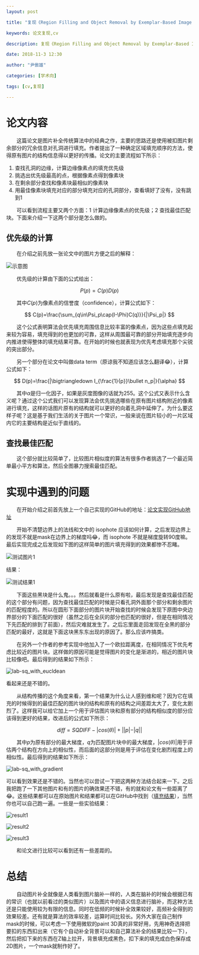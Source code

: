 ```yaml
---
layout: post

title: "复现《Region Filling and Object Removal by Exemplar-Based Image Inpainting》"

keywords: 论文复现,cv

description: 复现《Region Filling and Object Removal by Exemplar-Based Image Inpainting》

date: 2018-11-3 12:30

author: "尹傲雄"

categories: [学术向]

tags: [cv,复现]

---
```


# 论文内容

　　这篇论文是图片补全传统算法中的经典之作，主要的思路还是使用被扣图片剩余部分的冗余信息对孔洞进行填充。作者提出了一种确定区域填充顺序的方法，使得原有图片的结构信息得以更好的传播。论文的主要流程如下所示：

1. 查找孔洞的边缘，计算边缘像素点的填充优先级
2. 挑选出优先级最高的点，根据像素点得到像素块
3. 在剩余部分查找和像素块最相似的像素块
4. 用最佳像素块填充对应的部分填充对应的孔洞部分，查看填好了没有，没有跳到1

　　可以看到流程主要又两个方面：1 计算边缘像素点的优先级；2 查找最佳匹配块。下面来介绍一下这两个部分是怎么做的。

## 优先级的计算

　　在介绍之前先放一张论文中的图片方便之后的解释：

![示意图](https://cdn.yinaoxiong.cn/image/posts/2018-11-3/image1.JPG)

　　优先级的计算由下面的公式给出：

$$
P(p)=C(p)D(p)
$$

　　其中$C(p)$为像素点的信誉度（confidence），计算公式如下：

$$
C(p)=\frac{\sum_{q\in\Psi_p\cap(I-\Phi)C(q)}}{|\Psi_p|}
$$

　　这个公式表明算法会优先填充周围信息比较丰富的像素点，因为这些点填充起来较为容易，填充得到的也更加的可靠，这样从周围最可靠的部分开始填充逐步向内推进使得整体的填充结果可靠。在开始的时候也就表现为优先考虑填充那个尖锐的突出部分。

　　另一个部分在论文中叫做data term（原谅我不知道应该怎么翻译:joy:），计算公式如下：

$$
D(p)=\frac{|\bigtriangledown I_{\frac{1}{p}}\bullet n_p|}{\alpha}
$$

　　其中$\alpha$是归一化因子，如果是灰度图像的话就为255。这个公式又表示什么含义呢？通过这个公式我们可以发现算法会优先挑选哪些在原有图片结构附近的像素进行填充，这样的话图片原有的结构就可以更好的向着孔洞中延伸了。为什么要这样子呢？这是基于我们生活的关于图片一个常识，一般来说在图片较小的一片区域内它的主要结构是近似于直线的。

## 查找最佳匹配

　　这个部分就比较简单了，比较图片相似度的算法有很多作者挑选了一个最近简单最小平方和算法，然后全图暴力搜索最佳匹配。

# 实现中遇到的问题

　　在开始介绍之前首先放上一个自己实现的GitHub的地址：[论文实现GitHub地址](https://github.com/YinAoXiong/paper_reproduce/tree/master/inpaint-object-remover/Region%20Filling%20and%20Object%20Removal%20by%20Exemplar-Based%20Image%20Inpainting)

　　开始不清楚边界上的法线和文中的 isophote 应该如何计算，之后发现边界上的发现不就是mask在边界上的梯度吗:joy:，而 isophote 不就是梯度旋转90度嘛。最后实现完成之后发现如下图的这样简单的图片填充得到的效果都惨不忍睹。

![测试图片1](https://cdn.yinaoxiong.cn/image/posts/2018-11-3/image7.jpg)

结果：

![测试结果1](https://cdn.yinaoxiong.cn/image/posts/2018-11-3/image7-lab-sq.jpg)

　　下面这些黑块是什么鬼。。。然后就看是什么原有啦，最后发现是查找最佳匹配的这个部分有问题，因为查找最佳匹配的时候是只看孔洞外面那个部分和剩余图片的匹配程度的。所以在圆形下面部分的图片块开始查找的时候会发现下原图中央边界部分的下面匹配的很好（虽然之后在全灰的部分也匹配的很好，但是在相同情况下先匹配的排到了前面），然后灾难就发生了。之后忘里面走回发现在全黑的部分匹配的最好，这就是下面这块黑东东出现的原因了。那么应该咋搞类。

　　在另外一个作者的参考实现中他加入了一个欧拉距离度，在相同情况下优先考虑比较近的图片块。这样做的原因可能是觉得图片的变化是渐进的，相近的图片块比较像吧。最后得到的结果如下所示：

![lab-sq_with_eucldean](https://cdn.yinaoxiong.cn/image/posts/2018-11-3/image7-lab-sq_with_eucldean.jpg)

看起来还是不错的。

　　从结构传播的这个角度来看，第一个结果为什么让人感到维和呢？因为它在填充的时候得到的最佳匹配的图片块的结构和原有的结构之间差距太大了，变化太剧烈了。这样我可以给它加上一个用于评估图片块和原有部分的结构相似度的部分应该得到更好的结果，改进后的公式如下所示：

$$
diff=SQDIFF-|cos(\theta)|+||p|-|q||
$$

　　其中$p$为原有部分的最大梯度，$q$为匹配图片块中的最大梯度，$|cos(\theta)|$用于评估两个结构在方向上的相似性，而后面的这部分则是用于评估在变化剧烈程度上的相似性。最后得到的结果如下所示：

![lab-sq_with_gradient](https://cdn.yinaoxiong.cn/image/posts/2018-11-3/image7-lab-sq_with_gradient.jpg)

可以看到效果还是不错的。当然也可以尝试一下把这两种方法结合起来一下。之后我把跑了一下其他图片和有的图片的确效果还不错，有的就和论文有一些距离了:joy:。这些结果都可以在原始图片和结果都可以在GitHub中找到（[填充结果](https://github.com/YinAoXiong/paper_reproduce/tree/master/inpaint-object-remover/Region%20Filling%20and%20Object%20Removal%20by%20Exemplar-Based%20Image%20Inpainting/result)），当然你也可以自己跑一遍。一些是一些实验结果：

![result1](https://cdn.yinaoxiong.cn/image/posts/2018-11-3/result1.jpg)

![result2](https://cdn.yinaoxiong.cn/image/posts/2018-11-3/result2.jpg)

![result3](https://cdn.yinaoxiong.cn/image/posts/2018-11-3/result3.jpg)

　　和论文进行比较可以看到还有一些差距的。

# 总结

　　自动图片补全就像是人类看到图片脑补一样的，人类在脑补的时候会根据已有的常识（也就以前看过的类似图片）以及图片中的语义信息进行脑补，而这种方法还是只能使用较为有限的信息。同时在低频的时候补全效果较好，高频补全得到的效果较差。还有就是算法的效率较差，运算时间比较长。另外大家在自己制作mask的时候，可以考虑一下使用微软的paint 3D真的非常好用，先用神奇选择把要扣的东西扣出来（它有个自动补全背景可以和自己算法补全的结果比较一下），然后把扣下来的东西在Z轴上拉开，背景填充成黑色，扣下来的填充成白色保存成2D图片，一个mask就制作好了。